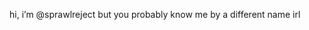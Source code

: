 hi, i’m @sprawlreject but you probably know me by a different name irl

<!---
sprawlreject/sprawlreject is a ✨ special ✨ repository because its `README.md` (this file) appears on your GitHub profile.
You can click the Preview link to take a look at your changes.
--->
